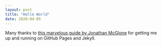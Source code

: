 ```yaml
---
layout: post
title: "Hello World"
date: 2020-04-05
---
```


Many thanks to [this marvelous guide by Jonathan McGlone](http://jmcglone.com/guides/github-pages/) for getting me up and running on GitHub Pages and Jekyll.
